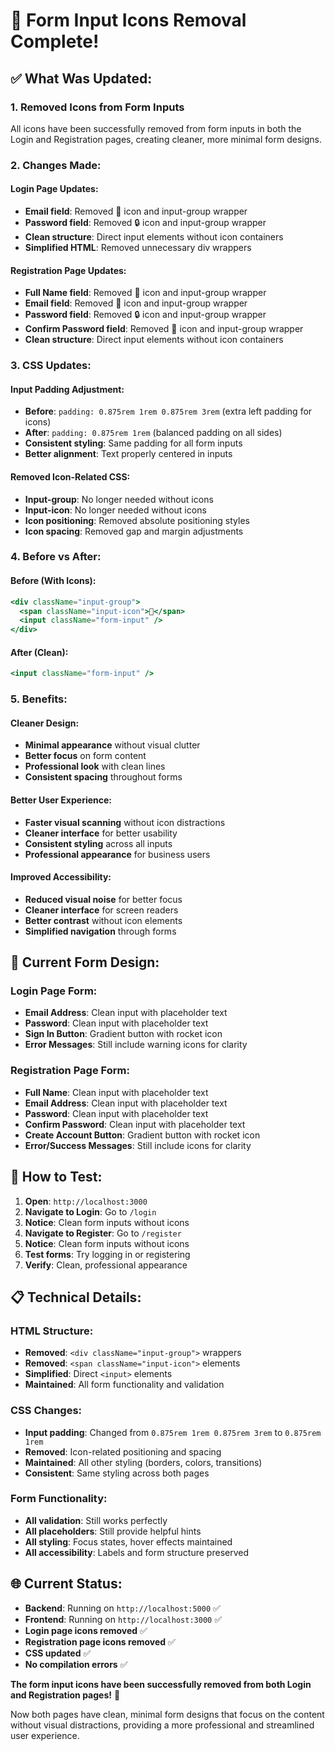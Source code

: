 # 🎯 Form Input Icons Removal Complete!

## ✅ **What Was Updated:**

### **1. Removed Icons from Form Inputs**
All icons have been successfully removed from form inputs in both the Login and Registration pages, creating cleaner, more minimal form designs.

### **2. Changes Made:**

#### **Login Page Updates:**
- **Email field**: Removed 📧 icon and input-group wrapper
- **Password field**: Removed 🔒 icon and input-group wrapper
- **Clean structure**: Direct input elements without icon containers
- **Simplified HTML**: Removed unnecessary div wrappers

#### **Registration Page Updates:**
- **Full Name field**: Removed 👤 icon and input-group wrapper
- **Email field**: Removed 📧 icon and input-group wrapper
- **Password field**: Removed 🔒 icon and input-group wrapper
- **Confirm Password field**: Removed 🔐 icon and input-group wrapper
- **Clean structure**: Direct input elements without icon containers

### **3. CSS Updates:**

#### **Input Padding Adjustment:**
- **Before**: `padding: 0.875rem 1rem 0.875rem 3rem` (extra left padding for icons)
- **After**: `padding: 0.875rem 1rem` (balanced padding on all sides)
- **Consistent styling**: Same padding for all form inputs
- **Better alignment**: Text properly centered in inputs

#### **Removed Icon-Related CSS:**
- **Input-group**: No longer needed without icons
- **Input-icon**: No longer needed without icons
- **Icon positioning**: Removed absolute positioning styles
- **Icon spacing**: Removed gap and margin adjustments

### **4. Before vs After:**

#### **Before (With Icons):**
```jsx
<div className="input-group">
  <span className="input-icon">📧</span>
  <input className="form-input" />
</div>
```

#### **After (Clean):**
```jsx
<input className="form-input" />
```

### **5. Benefits:**

#### **Cleaner Design:**
- **Minimal appearance** without visual clutter
- **Better focus** on form content
- **Professional look** with clean lines
- **Consistent spacing** throughout forms

#### **Better User Experience:**
- **Faster visual scanning** without icon distractions
- **Cleaner interface** for better usability
- **Consistent styling** across all inputs
- **Professional appearance** for business users

#### **Improved Accessibility:**
- **Reduced visual noise** for better focus
- **Cleaner interface** for screen readers
- **Better contrast** without icon elements
- **Simplified navigation** through forms

## 🎨 **Current Form Design:**

### **Login Page Form:**
- **Email Address**: Clean input with placeholder text
- **Password**: Clean input with placeholder text
- **Sign In Button**: Gradient button with rocket icon
- **Error Messages**: Still include warning icons for clarity

### **Registration Page Form:**
- **Full Name**: Clean input with placeholder text
- **Email Address**: Clean input with placeholder text
- **Password**: Clean input with placeholder text
- **Confirm Password**: Clean input with placeholder text
- **Create Account Button**: Gradient button with rocket icon
- **Error/Success Messages**: Still include icons for clarity

## 🚀 **How to Test:**

1. **Open**: `http://localhost:3000`
2. **Navigate to Login**: Go to `/login`
3. **Notice**: Clean form inputs without icons
4. **Navigate to Register**: Go to `/register`
5. **Notice**: Clean form inputs without icons
6. **Test forms**: Try logging in or registering
7. **Verify**: Clean, professional appearance

## 📋 **Technical Details:**

### **HTML Structure:**
- **Removed**: `<div className="input-group">` wrappers
- **Removed**: `<span className="input-icon">` elements
- **Simplified**: Direct `<input>` elements
- **Maintained**: All form functionality and validation

### **CSS Changes:**
- **Input padding**: Changed from `0.875rem 1rem 0.875rem 3rem` to `0.875rem 1rem`
- **Removed**: Icon-related positioning and spacing
- **Maintained**: All other styling (borders, colors, transitions)
- **Consistent**: Same styling across both pages

### **Form Functionality:**
- **All validation**: Still works perfectly
- **All placeholders**: Still provide helpful hints
- **All styling**: Focus states, hover effects maintained
- **All accessibility**: Labels and form structure preserved

## 🌐 **Current Status:**

- **Backend**: Running on `http://localhost:5000` ✅
- **Frontend**: Running on `http://localhost:3000` ✅
- **Login page icons removed** ✅
- **Registration page icons removed** ✅
- **CSS updated** ✅
- **No compilation errors** ✅

**The form input icons have been successfully removed from both Login and Registration pages!** 🎉

Now both pages have clean, minimal form designs that focus on the content without visual distractions, providing a more professional and streamlined user experience.
